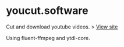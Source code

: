 # youcut.software
Cut and download youtube videos. > [View site](http://youcut.software/)

Using fluent-ffmpeg and ytdl-core.
